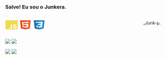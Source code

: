 ### Salve! Eu sou o Junkera.



<div style="display: inline_block"><br>

  

  <img align="center" alt="Junk-Js" height="30" width="40" src="https://raw.githubusercontent.com/devicons/devicon/master/icons/javascript/javascript-plain.svg">
 
  
  <img align="center" alt="Junk-HTML" height="30" width="40" src="https://raw.githubusercontent.com/devicons/devicon/master/icons/html5/html5-original.svg">
  <img align="center" alt="Junk-CSS" height="30" width="40" src="https://raw.githubusercontent.com/devicons/devicon/master/icons/css3/css3-original.svg">
  
  

  <img align="right" alt="Junk-pic" height="150" style="border-radius:50px;" src="https://lexica-serve-encoded-images2.sharif.workers.dev/full_jpg/593eb222-86af-4a0c-90b4-fca086a36490">
</div>
  
  ##
 
<div> 
   <a href="https://instagram.com/adrianojunqueiraa" target="_blank"><img src="https://img.shields.io/badge/-Instagram-%23E4405F?style=for-the-badge&logo=instagram&logoColor=white" target="_blank"></a>
 	<a href="https://www.twitch.tv/junkera" target="_blank"><img src="https://img.shields.io/badge/Twitch-9146FF?style=for-the-badge&logo=twitch&logoColor=white" target="_blank"></a>

  <a href = "mailto:adrjunqueira95@gmail.com"><img src="https://img.shields.io/badge/-Gmail-%23333?style=for-the-badge&logo=gmail&logoColor=white" target="_blank"></a>
  <a href="https://www.linkedin.com/in/adrianojunqueira/" target="_blank"><img src="https://img.shields.io/badge/-LinkedIn-%230077B5?style=for-the-badge&logo=linkedin&logoColor=white" target="_blank"></a> 
  
</div>


